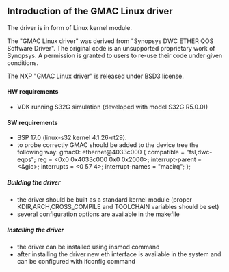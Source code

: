 ## Introduction of the GMAC Linux driver ##
The driver is in form of Linux kernel module.

The "GMAC Linux driver" was derived from "Synopsys DWC ETHER QOS Software Driver". 
The original code is an unsupported proprietary work of Synopsys. 
A permission is granted to users to re-use their code under given conditions.

The NXP "GMAC Linux driver" is released under BSD3 license. 

#### HW requirements ####
 * VDK running S32G simulation (developed with model S32G R5.0.0))

#### SW requirements ####
 * BSP 17.0 (linux-s32 kernel 4.1.26-rt29).
 * to probe correctly GMAC should be added to the device tree the following way:
    gmac0: ethernet@4033c000 {
            compatible = "fsl,dwc-eqos";
            reg = <0x0 0x4033c000 0x0 0x2000>;
            interrupt-parent = <&gic>;
            interrupts = <0 57 4>;
            interrupt-names = "macirq";
    };

##### Building the driver #####
 * the driver should be built as a standard kernel module (proper KDIR,ARCH,CROSS_COMPILE and TOOLCHAIN variables should be set)
 * several configuration options are available in the makefile

##### Installing the driver #####
 * the driver can be installed using insmod command
 * after installing the driver new eth interface is available in the system and can be configured with ifconfig command